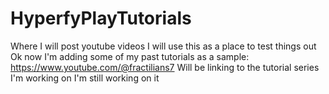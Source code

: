 # HyperfyPlayTutorials
Where I will post youtube videos
I will use this as a place to test things out
Ok now I'm adding some of my past tutorials as a sample: https://www.youtube.com/@fractilians7
Will be linking to the tutorial series I'm working on
I'm still working on it

